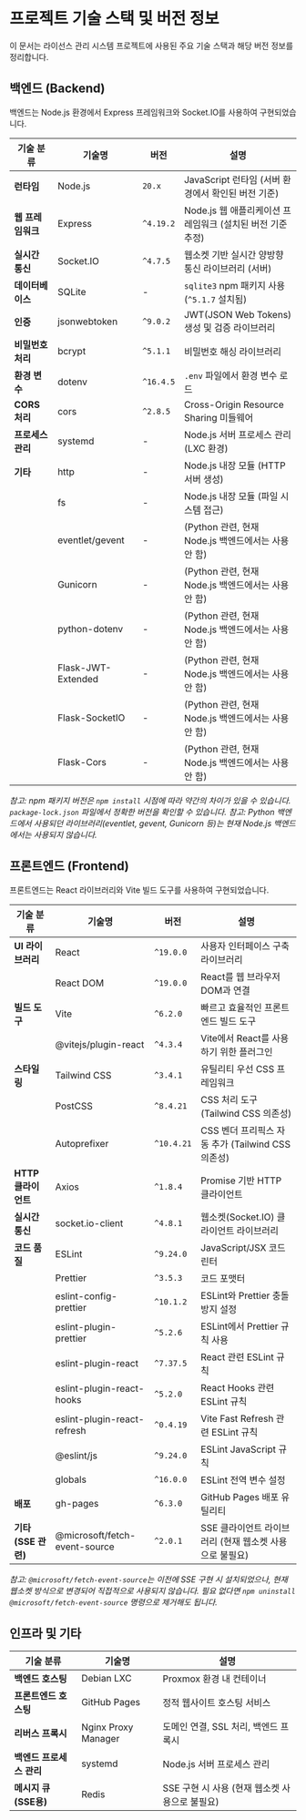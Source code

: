 # 프로젝트 기술 스택 및 버전 정보

이 문서는 라이선스 관리 시스템 프로젝트에 사용된 주요 기술 스택과 해당 버전 정보를 정리합니다.

## 백엔드 (Backend)

백엔드는 Node.js 환경에서 Express 프레임워크와 Socket.IO를 사용하여 구현되었습니다.

| 기술 분류         | 기술명           | 버전      | 설명                                                     |
|-----------------|------------------|-----------|----------------------------------------------------------|
| **런타임**        | Node.js          | `20.x`    | JavaScript 런타임 (서버 환경에서 확인된 버전 기준)         |
| **웹 프레임워크** | Express          | `^4.19.2` | Node.js 웹 애플리케이션 프레임워크 (설치된 버전 기준 추정) |
| **실시간 통신** | Socket.IO        | `^4.7.5`  | 웹소켓 기반 실시간 양방향 통신 라이브러리 (서버)         |
| **데이터베이스**  | SQLite           | -         | `sqlite3` npm 패키지 사용 (`^5.1.7` 설치됨)              |
| **인증**          | jsonwebtoken     | `^9.0.2`  | JWT(JSON Web Tokens) 생성 및 검증 라이브러리             |
| **비밀번호 처리** | bcrypt           | `^5.1.1`  | 비밀번호 해싱 라이브러리                                 |
| **환경 변수**   | dotenv           | `^16.4.5` | `.env` 파일에서 환경 변수 로드                             |
| **CORS 처리**   | cors             | `^2.8.5`  | Cross-Origin Resource Sharing 미들웨어                   |
| **프로세스 관리** | systemd          | -         | Node.js 서버 프로세스 관리 (LXC 환경)                    |
| **기타**        | http             | -         | Node.js 내장 모듈 (HTTP 서버 생성)                       |
|                 | fs               | -         | Node.js 내장 모듈 (파일 시스템 접근)                     |
|                 | eventlet/gevent  | -         | (Python 관련, 현재 Node.js 백엔드에서는 사용 안 함)      |
|                 | Gunicorn         | -         | (Python 관련, 현재 Node.js 백엔드에서는 사용 안 함)      |
|                 | python-dotenv    | -         | (Python 관련, 현재 Node.js 백엔드에서는 사용 안 함)      |
|                 | Flask-JWT-Extended| -        | (Python 관련, 현재 Node.js 백엔드에서는 사용 안 함)      |
|                 | Flask-SocketIO   | -         | (Python 관련, 현재 Node.js 백엔드에서는 사용 안 함)      |
|                 | Flask-Cors       | -         | (Python 관련, 현재 Node.js 백엔드에서는 사용 안 함)      |

*참고: npm 패키지 버전은 `npm install` 시점에 따라 약간의 차이가 있을 수 있습니다. `package-lock.json` 파일에서 정확한 버전을 확인할 수 있습니다.*
*참고: Python 백엔드에서 사용되던 라이브러리(eventlet, gevent, Gunicorn 등)는 현재 Node.js 백엔드에서는 사용되지 않습니다.*

## 프론트엔드 (Frontend)

프론트엔드는 React 라이브러리와 Vite 빌드 도구를 사용하여 구현되었습니다.

| 기술 분류         | 기술명                       | 버전      | 설명                                                     |
|-----------------|------------------------------|-----------|----------------------------------------------------------|
| **UI 라이브러리** | React                        | `^19.0.0` | 사용자 인터페이스 구축 라이브러리                          |
|                 | React DOM                    | `^19.0.0` | React를 웹 브라우저 DOM과 연결                             |
| **빌드 도구**     | Vite                         | `^6.2.0`  | 빠르고 효율적인 프론트엔드 빌드 도구                       |
|                 | @vitejs/plugin-react         | `^4.3.4`  | Vite에서 React를 사용하기 위한 플러그인                    |
| **스타일링**      | Tailwind CSS                 | `^3.4.1`  | 유틸리티 우선 CSS 프레임워크                               |
|                 | PostCSS                      | `^8.4.21` | CSS 처리 도구 (Tailwind CSS 의존성)                    |
|                 | Autoprefixer                 | `^10.4.21`| CSS 벤더 프리픽스 자동 추가 (Tailwind CSS 의존성)          |
| **HTTP 클라이언트**| Axios                        | `^1.8.4`  | Promise 기반 HTTP 클라이언트                             |
| **실시간 통신** | socket.io-client             | `^4.8.1`  | 웹소켓(Socket.IO) 클라이언트 라이브러리                    |
| **코드 품질**     | ESLint                       | `^9.24.0` | JavaScript/JSX 코드 린터                                 |
|                 | Prettier                     | `^3.5.3`  | 코드 포맷터                                                |
|                 | eslint-config-prettier       | `^10.1.2` | ESLint와 Prettier 충돌 방지 설정                         |
|                 | eslint-plugin-prettier       | `^5.2.6`  | ESLint에서 Prettier 규칙 사용                            |
|                 | eslint-plugin-react          | `^7.37.5` | React 관련 ESLint 규칙                                   |
|                 | eslint-plugin-react-hooks    | `^5.2.0`  | React Hooks 관련 ESLint 규칙                             |
|                 | eslint-plugin-react-refresh  | `^0.4.19` | Vite Fast Refresh 관련 ESLint 규칙                       |
|                 | @eslint/js                   | `^9.24.0` | ESLint JavaScript 규칙                                   |
|                 | globals                      | `^16.0.0` | ESLint 전역 변수 설정                                    |
| **배포**          | gh-pages                     | `^6.3.0`  | GitHub Pages 배포 유틸리티                               |
| **기타 (SSE 관련)** | @microsoft/fetch-event-source | `^2.0.1` | SSE 클라이언트 라이브러리 (현재 웹소켓 사용으로 불필요)      |

*참고: `@microsoft/fetch-event-source`는 이전에 SSE 구현 시 설치되었으나, 현재 웹소켓 방식으로 변경되어 직접적으로 사용되지 않습니다. 필요 없다면 `npm uninstall @microsoft/fetch-event-source` 명령으로 제거해도 됩니다.*

## 인프라 및 기타

| 기술 분류             | 기술명               | 설명                                       |
|-----------------------|----------------------|--------------------------------------------|
| **백엔드 호스팅**     | Debian LXC           | Proxmox 환경 내 컨테이너                     |
| **프론트엔드 호스팅** | GitHub Pages         | 정적 웹사이트 호스팅 서비스                  |
| **리버스 프록시**     | Nginx Proxy Manager  | 도메인 연결, SSL 처리, 백엔드 프록시       |
| **백엔드 프로세스 관리**| systemd              | Node.js 서버 프로세스 관리                 |
| **메시지 큐 (SSE용)** | Redis                | SSE 구현 시 사용 (현재 웹소켓 사용으로 불필요) |
